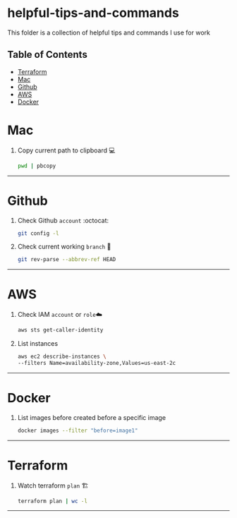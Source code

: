 # helpful-tips-and-commands
This folder is a collection of helpful tips and commands I use for work
## Table of Contents
- [Terraform](#terraform)
- [Mac](#mac)
- [Github](#github)
- [AWS](#aws)
- [Docker](#docker)

# Mac   
1. Copy current path to clipboard 💻

    ```bash
    pwd | pbcopy
    ```
---
# Github 
1. Check Github `account` :octocat:

    ```bash
    git config -l
    ```
2. Check current working `branch` 🌱

    ```bash
    git rev-parse --abbrev-ref HEAD
    ```
---
# AWS 
1. Check IAM `account` or `role`☁️ 

    ```bash
    aws sts get-caller-identity
    ```
2. List instances 

    ```bash
    aws ec2 describe-instances \
    --filters Name=availability-zone,Values=us-east-2c
    ```
---
# Docker 
1. List images before created before a specific image   

    ```bash
    docker images --filter "before=image1"
    ```
---
# Terraform  
1. Watch terraform `plan` :building_construction:

    ```bash
    terraform plan | wc -l
    ```
---